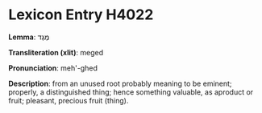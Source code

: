 # Lexicon Entry H4022

**Lemma**: מֶגֶד

**Transliteration (xlit)**: meged

**Pronunciation**: meh'-ghed

**Description**:
from an unused root probably meaning to be eminent; properly, a distinguished thing; hence something valuable, as aproduct or fruit; pleasant, precious fruit (thing).

